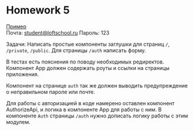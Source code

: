 # Homework 5

[Пример](http://5a0dea53a6188f08fadcbfed.tender-aryabhata-951d3c.netlify.com)<br/>
Почта: student@loftschool.ru
Пароль: 123


Задачи:
Написать простые компоненты заглушки для страниц `/`, `/private`, `/public`.
Для страницы `/auth` написать форму.

В тестах есть пояснения по поводу необходимых редиректов.
Компонент App должен содержать роуты и ссылки на страницы приложения.

Компонент на странице `auth` так же должен выводить предупреждение о неправильном пароле или почте.

Для работы с авторизацией в коде намерено оставлен компонент AuthorizeApi, и логика в компоненте App для работы с ним. В компоненте `Auth` страницы `/auth` нужно дописать логику работы с этим модулем.
